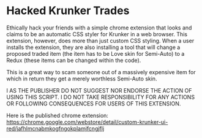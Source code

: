 # Hacked Krunker Trades
Ethically hack your friends with a simple chrome extension that looks and claims to be an automatic CSS styler for Krunker in a web browser. This extension, however, does more than just custom CSS styling. When a user installs the extension, they are also installing a tool that will change a proposed traded item (the item has to be Love skin for Semi-Auto) to a Redux (these items can be changed within the code). 

This is a great way to scam someone out of a massively expensive item for which in return they get a merely worthless Semi-Auto skin. 

I AS THE PUBLISHER DO NOT SUGGEST NOR ENDORSE THE ACTION OF USING THIS SCRIPT. I DO NOT TAKE RESPONSIBILITY FOR ANY ACTIONS OR FOLLOWING CONSEQUENCES FOR USERS OF THIS EXTENSION.

Here is the published chrome extension: https://chrome.google.com/webstore/detail/custom-krunker-ui-red/jafhlmcnabmkogfngokplamjfcngjflj 
